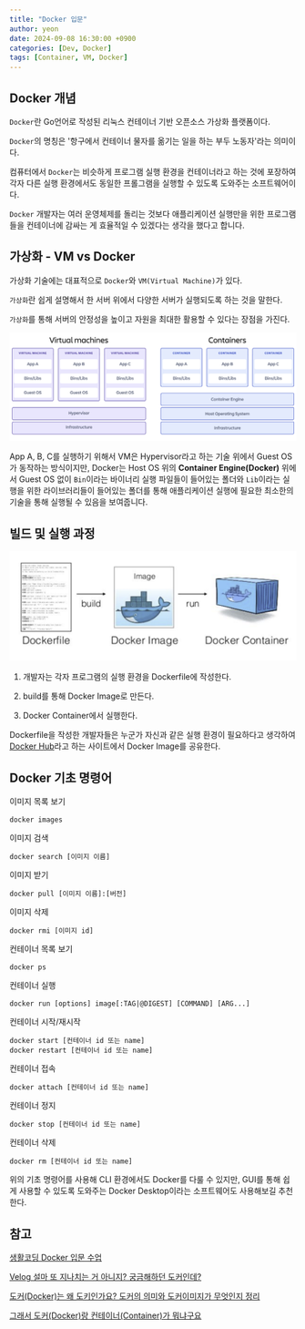 ```yaml
---
title: "Docker 입문"
author: yeon
date: 2024-09-08 16:30:00 +0900
categories: [Dev, Docker]
tags: [Container, VM, Docker]
---
```


## Docker 개념

`Docker`란 Go언어로 작성된 리눅스 컨테이너 기반 오픈소스 가상화 플랫폼이다.

`Docker`의 명칭은 '항구에서 컨테이너 물자를 옮기는 일을 하는 부두 노동자'라는 의미이다.

컴퓨터에서 `Docker`는 비슷하게 프로그램 실행 환경을 컨테이너라고 하는 것에 포장하여 각자 다른 실행 환경에서도 동일한 프롤그램을 실행할 수 있도록 도와주는 소프트웨어이다.

`Docker` 개발자는 여러 운영체제를 돌리는 것보다 애플리케이션 실행만을 위한 프로그램들을 컨테이너에 감싸는 게 효율적일 수 있겠다는 생각을 했다고 합니다.

## 가상화 - VM vs Docker

가상화 기술에는 대표적으로 `Docker`와 `VM(Virtual Machine)`가 있다.

`가상화`란 쉽게 설명해서 한 서버 위에서 다양한 서버가 실행되도록 하는 것을 말한다.

`가상화`를 통해 서버의 안정성을 높이고 자원을 최대한 활용할 수 있다는 장점을 가진다.

![VM vs Container](/assets/img/Docker/VMvsDocker.png)

App A, B, C를 실행하기 위해서 VM은 Hypervisor라고 하는 기술 위에서 Guest OS가 동작하는 방식이지만, Docker는 Host OS 위의 **Container Engine(Docker)** 위에서 Guest OS 없이 `Bin`이라는 바이너리 실행 파일들이 들어있는 폴더와 `Lib`이라는 실행을 위한 라이브러리들이 들어있는 폴더를 통해 애플리케이션 실행에 필요한 최소한의 기술을 통해 실행될 수 있음을 보여줍니다.

## 빌드 및 실행 과정

![Docker build-run](/assets/img/Docker/build-run.png)

1. 개발자는 각자 프로그램의 실행 환경을 Dockerfile에 작성한다.

2. build를 통해 Docker Image로 만든다.

3. Docker Container에서 실행한다.

Dockerfile을 작성한 개발자들은 누군가 자신과 같은 실행 환경이 필요하다고 생각하여 [Docker Hub](https://hub.docker.com/)라고 하는 사이트에서 Docker Image를 공유한다.

## Docker 기초 명령어

이미지 목록 보기
```shell
docker images
```

이미지 검색
```shell
docker search [이미지 이름]
```

이미지 받기
```shell
docker pull [이미지 이름]:[버전]
```

이미지 삭제
```shell
docker rmi [이미지 id]
```

컨테이너 목록 보기
```shell
docker ps
```

컨테이너 실행
```shell
docker run [options] image[:TAG|@DIGEST] [COMMAND] [ARG...]
```

컨테이너 시작/재시작
```shell
docker start [컨테이너 id 또는 name]
docker restart [컨테이너 id 또는 name]
```

컨테이너 접속
```shell
docker attach [컨테이너 id 또는 name]
```

컨테이너 정지
```shell
docker stop [컨테이너 id 또는 name]
```

컨테이너 삭제
```shell
docker rm [컨테이너 id 또는 name]
```

위의 기초 명령어를 사용해 CLI 환경에서도 Docker를 다룰 수 있지만, GUI를 통해 쉽게 사용할 수 있도록 도와주는 Docker Desktop이라는 소프트웨어도 사용해보길 추천한다.

## 참고
[생활코딩 Docker 입문 수업](https://www.youtube.com/playlist?list=PLuHgQVnccGMDeMJsGq2O-55Ymtx0IdKWf)

[Velog 설마 또 지나치는 거 아니지? 궁금해하던 도커인데?](https://velog.io/@whitebear/%EC%84%A4%EB%A7%88-%EB%98%90-%EC%A7%80%EB%82%98%EC%B9%98%EB%8A%94-%EA%B1%B0-%EC%95%84%EB%8B%88%EC%A7%80-%EB%8F%84%EC%BB%A4%EC%9D%B8%EB%8D%B0)

[도커(Docker)는 왜 도키인가요? 도커의 의미와 도커이미지가 무엇인지 정리](https://eunjinii.tistory.com/12)

[그래서 도커(Docker)랑 컨테이너(Container)가 뭐냐구요](https://colevelup.tistory.com/30)